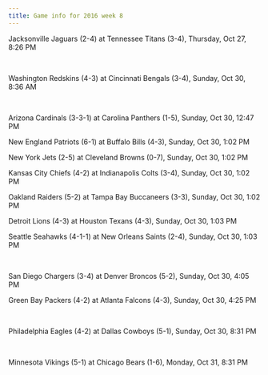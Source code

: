 ```yaml
---
title: Game info for 2016 week 8
---
```

Jacksonville Jaguars (2-4) at Tennessee Titans (3-4), Thursday, Oct 27, 8:26 PM


<br/>

Washington Redskins (4-3) at Cincinnati Bengals (3-4), Sunday, Oct 30, 8:36 AM


<br/>

Arizona Cardinals (3-3-1) at Carolina Panthers (1-5), Sunday, Oct 30, 12:47 PM

New England Patriots (6-1) at Buffalo Bills (4-3), Sunday, Oct 30, 1:02 PM

New York Jets (2-5) at Cleveland Browns (0-7), Sunday, Oct 30, 1:02 PM

Kansas City Chiefs (4-2) at Indianapolis Colts (3-4), Sunday, Oct 30, 1:02 PM

Oakland Raiders (5-2) at Tampa Bay Buccaneers (3-3), Sunday, Oct 30, 1:02 PM

Detroit Lions (4-3) at Houston Texans (4-3), Sunday, Oct 30, 1:03 PM

Seattle Seahawks (4-1-1) at New Orleans Saints (2-4), Sunday, Oct 30, 1:03 PM


<br/>

San Diego Chargers (3-4) at Denver Broncos (5-2), Sunday, Oct 30, 4:05 PM

Green Bay Packers (4-2) at Atlanta Falcons (4-3), Sunday, Oct 30, 4:25 PM


<br/>

Philadelphia Eagles (4-2) at Dallas Cowboys (5-1), Sunday, Oct 30, 8:31 PM


<br/>

Minnesota Vikings (5-1) at Chicago Bears (1-6), Monday, Oct 31, 8:31 PM

